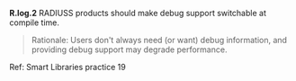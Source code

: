 
**R.log.2**  RADIUSS products should make debug support switchable at compile time.

> Rationale:  Users don't always need (or want) debug information, and providing debug support may degrade performance.

Ref: Smart Libraries practice 19

